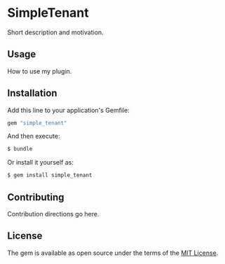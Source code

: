 # SimpleTenant
Short description and motivation.

## Usage
How to use my plugin.

## Installation
Add this line to your application's Gemfile:

```ruby
gem "simple_tenant"
```

And then execute:
```bash
$ bundle
```

Or install it yourself as:
```bash
$ gem install simple_tenant
```

## Contributing
Contribution directions go here.

## License
The gem is available as open source under the terms of the [MIT License](https://opensource.org/licenses/MIT).
